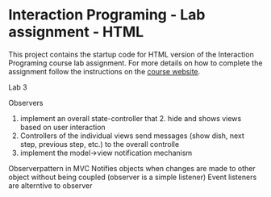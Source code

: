Interaction Programing - Lab assignment - HTML
=================================================

This project contains the startup code for HTML version of the Interaction Programing course lab assignment. For more details on how to complete the assignment follow the instructions on the [course website](https://www.kth.se/social/course/DH2641).


Lab 3

Observers
1. implement an overall state-controller that 2. hide and shows views based on user interaction
3. Controllers of the individual views send messages (show dish, next step, previous step, etc.) to the overall controlle
4. implement the model->view notification mechanism


Observerpattern in MVC
Notifies objects when changes are made to other object without being coupled (observer is a simple listener)
Event listeners are alterntive to observer
